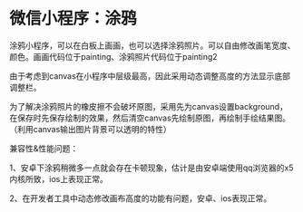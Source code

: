 # 微信小程序：涂鸦

涂鸦小程序，可以在白板上画画，也可以选择涂鸦照片。可以自由修改画笔宽度、颜色。画画代码位于painting、涂鸦照片代码位于painting2

由于考虑到canvas在小程序中层级最高，因此采用动态调整高度的方法显示底部调整栏。

为了解决涂鸦照片的橡皮擦不会破坏原图，采用先为canvas设置background，在保存时先保存绘制的效果，然后清空canvas先绘制原图，再绘制手绘结果图。（利用canvas输出图片背景可以透明的特性）

兼容性&性能问题：

  1、安卓下涂鸦稍微多一点就会存在卡顿现象，估计是由安卓端使用qq浏览器的x5内核所致，ios上表现正常。

  2、在开发者工具中动态修改画布高度的功能有问题，安卓、ios表现正常。



